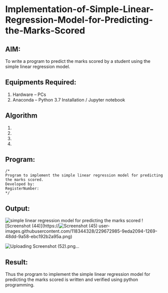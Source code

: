 # Implementation-of-Simple-Linear-Regression-Model-for-Predicting-the-Marks-Scored

## AIM:
To write a program to predict the marks scored by a student using the simple linear regression model.

## Equipments Required:
1. Hardware – PCs
2. Anaconda – Python 3.7 Installation / Jupyter notebook

## Algorithm
1. 
2. 
3. 
4. 

## Program:
```
/*
Program to implement the simple linear regression model for predicting the marks scored.
Developed by: 
RegisterNumber:  
*/
```

## Output:
![simple linear regression model for predicting the marks scored](sam.png)
![Screenshot (44)](https://![Screenshot (45)](https://user-images.githubusercontent.com/118344328/229673071-ef05c639-7759-4393-8853-80c788d741d5.png)
user-images.githubusercontent.com/118344328/229672985-9eda2094-1269-48dd-9a58-ebc192b2a95a.png)


![Uploading Screenshot (52).png…]()

## Result:
Thus the program to implement the simple linear regression model for predicting the marks scored is written and verified using python programming.
